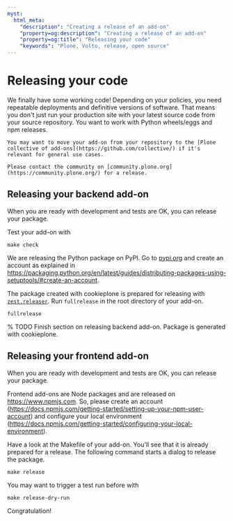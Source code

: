 ```yaml
---
myst:
  html_meta:
    "description": "Creating a release of an add-on"
    "property=og:description": "Creating a release of an add-on"
    "property=og:title": "Releasing your code"
    "keywords": "Plone, Volto, release, open source"
---
```


# Releasing your code

We finally have some working code!
Depending on your policies, you need repeatable deployments and definitive versions of software.
That means you don't just run your production site with your latest source code from your source repository.
You want to work with Python wheels/eggs and npm releases.

```{note}
You may want to move your add-on from your repository to the [Plone collective of add-ons](https://github.com/collective/) if it's relevant for general use cases.

Please contact the community on [community.plone.org](https://community.plone.org/) for a release.
```


## Releasing your backend add-on

When you are ready with development and tests are OK, you can release your package.

Test your add-on with 

```shell
make check
```

We are releasing the Python package on PyPI.
Go to [pypi.org](https://pypi.org) and create an account as explained in https://packaging.python.org/en/latest/guides/distributing-packages-using-setuptools/#create-an-account.

The package created with cookieplone is prepared for releasing with [`zest.releaser`](https://github.com/zestsoftware/zest.releaser/).
Run `fullrelease` in the root directory of your add-on.

```shell
fullrelease
```

% TODO Finish section on releasing backend add-on. Package is generated with cookieplone.


## Releasing your frontend add-on

When you are ready with development and tests are OK, you can release your package.

Frontend add-ons are Node packages and are released on https://www.npmjs.com.
So, please create an account (https://docs.npmjs.com/getting-started/setting-up-your-npm-user-account) and configure your local environment (https://docs.npmjs.com/getting-started/configuring-your-local-environment).

Have a look at the Makefile of your add-on.
You'll see that it is already prepared for a release.
The following command starts a dialog to release the package.

```{code-block} console
make release
```

You may want to trigger a test run before with

```{code-block} console
make release-dry-run
```

Congratulation!
